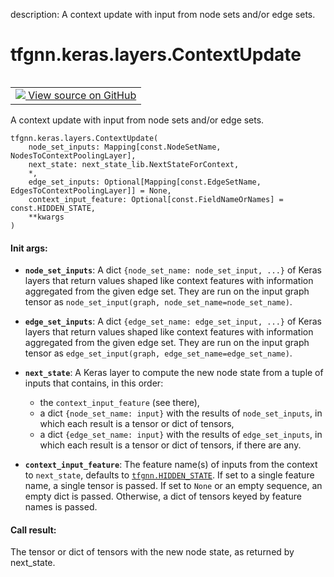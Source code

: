 description: A context update with input from node sets and/or edge sets.

<div itemscope itemtype="http://developers.google.com/ReferenceObject">
<meta itemprop="name" content="tfgnn.keras.layers.ContextUpdate" />
<meta itemprop="path" content="Stable" />
<meta itemprop="property" content="__init__"/>
<meta itemprop="property" content="__new__"/>
</div>

# tfgnn.keras.layers.ContextUpdate

<!-- Insert buttons and diff -->

<table class="tfo-notebook-buttons tfo-api nocontent" align="left">
<td>
  <a target="_blank" href="https://github.com/tensorflow/gnn/tree/master/tensorflow_gnn/keras/layers/graph_update.py#L431-L528">
    <img src="https://www.tensorflow.org/images/GitHub-Mark-32px.png" />
    View source on GitHub
  </a>
</td>
</table>



A context update with input from node sets and/or edge sets.

<pre class="devsite-click-to-copy prettyprint lang-py tfo-signature-link">
<code>tfgnn.keras.layers.ContextUpdate(
    node_set_inputs: Mapping[const.NodeSetName, NodesToContextPoolingLayer],
    next_state: next_state_lib.NextStateForContext,
    *,
    edge_set_inputs: Optional[Mapping[const.EdgeSetName, EdgesToContextPoolingLayer]] = None,
    context_input_feature: Optional[const.FieldNameOrNames] = const.HIDDEN_STATE,
    **kwargs
)
</code></pre>



<!-- Placeholder for "Used in" -->


#### Init args:


* <b>`node_set_inputs`</b>: A dict `{node_set_name: node_set_input, ...}` of Keras
  layers that return values shaped like context features with information
  aggregated from the given edge set. They are run on the input graph tensor
  as `node_set_input(graph, node_set_name=node_set_name)`.
* <b>`edge_set_inputs`</b>: A dict `{edge_set_name: edge_set_input, ...}` of Keras
  layers that return values shaped like context features with information
  aggregated from the given edge set. They are run on the input graph tensor
  as `edge_set_input(graph, edge_set_name=edge_set_name)`.
* <b>`next_state`</b>: A Keras layer to compute the new node state from a tuple of
  inputs that contains, in this order:

    - the `context_input_feature` (see there),
    - a dict `{node_set_name: input}` with the results of `node_set_inputs`,
      in which each result is a tensor or dict of tensors,
    - a dict `{edge_set_name: input}` with the results of `edge_set_inputs`,
      in which each result is a tensor or dict of tensors, if there are any.
* <b>`context_input_feature`</b>: The feature name(s) of inputs from the context to
  `next_state`, defaults to <a href="../../../tfgnn.md#HIDDEN_STATE"><code>tfgnn.HIDDEN_STATE</code></a>.
  If set to a single feature name, a single tensor is passed.
  If set to `None` or an empty sequence, an empty dict is passed.
  Otherwise, a dict of tensors keyed by feature names is passed.


#### Call result:

The tensor or dict of tensors with the new node state, as returned by
next_state.


